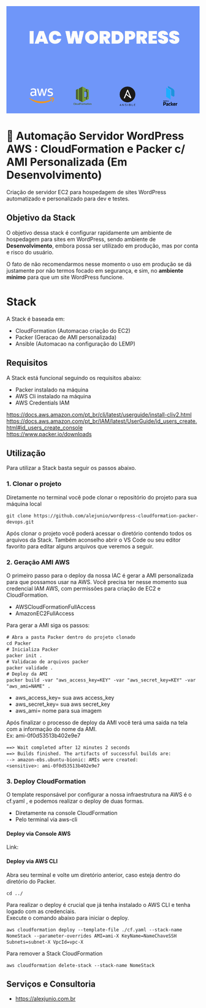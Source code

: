 ![alt text](https://github.com/alejunio/wordpress-cloudformation-packer-devops/blob/main/img/iac-wordpress-aws-alexjunio.png?raw=true)

# 🚀  Automação Servidor WordPress AWS : CloudFormation e Packer c/ AMI Personalizada (Em Desenvolvimento)

Criação de servidor EC2 para hospedagem de sites WordPress automatizado e personalizado para dev e testes.


## Objetivo da Stack

O objetivo dessa stack é configurar rapidamente um ambiente de hospedagem para sites em WordPress, sendo ambiente de **Desenvolvimento**, embora possa ser utilizado em produção, mas por conta e risco do usuário.

O fato de não recomendarmos nesse momento o uso em produção se dá justamente por não termos focado em segurança, e sim, no **ambiente mínimo** para que um site WordPress funcione.

# Stack
A Stack é baseada em:

* CloudFormation (Automacao criação do EC2)
* Packer (Geracao de AMI personalizada)
* Ansible (Automacao na configuração do LEMP)


## Requisitos

A Stack está funcional seguindo os requisitos abaixo:
* Packer instalado na máquina
* AWS Cli instalado na máquina
* AWS Credentials IAM

https://docs.aws.amazon.com/pt_br/cli/latest/userguide/install-cliv2.html </br>
https://docs.aws.amazon.com/pt_br/IAM/latest/UserGuide/id_users_create.html#id_users_create_console </br>
https://www.packer.io/downloads

## Utilização

Para utilizar a Stack basta seguir os passos abaixo.

### 1. Clonar o projeto
Diretamente no terminal você pode clonar o repositório do projeto para sua máquina local

```shell
git clone https://github.com/alejunio/wordpress-cloudformation-packer-devops.git
```
Após clonar o projeto você poderá acessar o diretório contendo todos os arquivos da Stack. 
Também aconselho abrir o VS Code ou seu editor favorito para editar alguns arquivos que veremos a seguir.

### 2. Geração AMI AWS
O primeiro passo para o deploy da nossa IAC é gerar a AMI personalizada para que possamos usar na AWS.
Você precisa ter nesse momento sua credencial IAM AWS, com permissões para criação de EC2 e CloudFormation.

* AWSCloudFormationFullAccess
* AmazonEC2FullAccess

Para gerar a AMI siga os passos:
```shell
# Abra a pasta Packer dentro do projeto clonado
cd Packer
# Inicializa Packer
packer init .
# Validacao de arquivos packer
packer validade .
# Deploy da AMI
packer build -var "aws_access_key=KEY" -var "aws_secret_key=KEY" -var "aws_ami=NAME" .
```
* aws_access_key= sua aws access_key
* aws_secret_key= sua aws secret_key
* aws_ami= nome para sua imagem

Após finalizar o processo de deploy da AMI você terá uma saida na tela com a informação do nome da AMI. </br>
Ex: ami-0f0d53513b402e9e7

```shell
==> Wait completed after 12 minutes 2 seconds
==> Builds finished. The artifacts of successful builds are:
--> amazon-ebs.ubuntu-bionic: AMIs were created:
<sensitive>: ami-0f0d53513b402e9e7
```
### 3. Deploy CloudFormation
O template responsável por configurar a nossa infraestrutura na AWS é o cf.yaml , e podemos realizar o deploy de duas formas.
* Diretamente na console CloudFormation
* Pelo terminal via aws-cli 

#### Deploy via Console AWS
Link:

#### Deploy via AWS CLI
Abra seu terminal e volte um diretório anterior, caso esteja dentro do diretório do Packer.

```shell
cd ../
```
Para realizar o deploy é crucial que já tenha instalado o AWS CLI e tenha logado com as credenciais. </br>
Execute o comando abaixo para iniciar o deploy.
```shell
aws cloudformation deploy --template-file ./cf.yaml --stack-name NomeStack --parameter-overrides AMI=ami-X KeyName=NameChaveSSH Subnets=subnet-X VpcId=vpc-X
```
Para remover a Stack CloudFormation 
```shell
aws cloudformation delete-stack --stack-name NomeStack
```

## Serviços e Consultoria
* https://alexjunio.com.br

